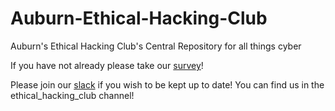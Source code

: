 # Auburn-Ethical-Hacking-Club
Auburn's Ethical Hacking Club's Central Repository for all things cyber


If you have not already please take our [survey](https://goo.gl/forms/6ajTRqusiytN0KFA3)!

Please join our [slack](https://auburnacm.slack.com) if you wish to be kept up to date! You can find us in the ethical_hacking_club channel!
